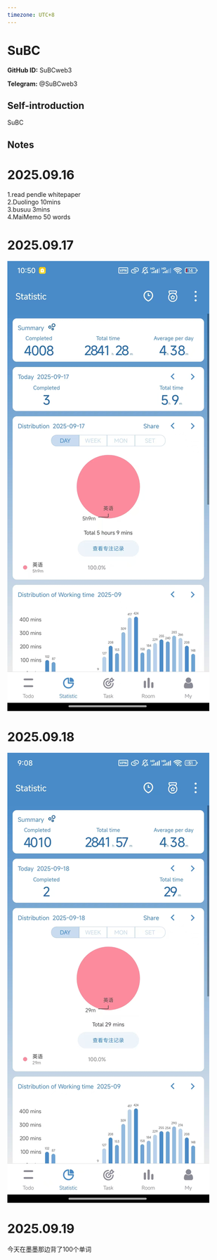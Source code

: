 ```yaml
---
timezone: UTC+8
---
```


# SuBC

**GitHub ID:** SuBCweb3

**Telegram:** @SuBCweb3

## Self-introduction

SuBC

## Notes
<!-- Content_START -->
# 2025.09.16
<!-- DAILY_CHECKIN_2025-09-16_START -->
1.read pendle whitepaper  
2.Duolingo 10mins  
3.busuu 3mins  
4.MaiMemo 50 words
<!-- DAILY_CHECKIN_2025-09-16_END -->


# 2025.09.17
<!-- DAILY_CHECKIN_2025-09-17_START -->
![image.png](https://raw.githubusercontent.com/IntensiveCoLearning/english_3rd/main/assets/SuBCweb3/images/2025-09-17-1758120756082-image.png)
<!-- DAILY_CHECKIN_2025-09-17_END -->


# 2025.09.18
<!-- DAILY_CHECKIN_2025-09-18_START -->
![image.png](https://raw.githubusercontent.com/IntensiveCoLearning/english_3rd/main/assets/SuBCweb3/images/2025-09-18-1758201477143-image.png)
<!-- DAILY_CHECKIN_2025-09-18_END -->


# 2025.09.19
<!-- DAILY_CHECKIN_2025-09-19_START -->
今天在墨墨那边背了100个单词
<!-- DAILY_CHECKIN_2025-09-19_END -->
<!-- Content_END -->
